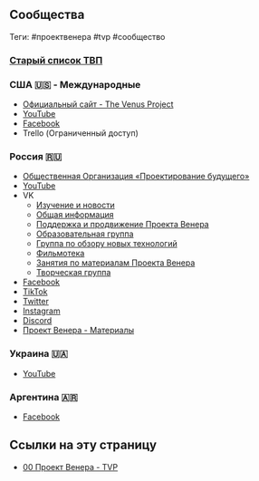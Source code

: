 ## Сообщества

Теги: #проектвенера #tvp #сообщество

### [Старый список ТВП](http://directory.tvpsupport.com/)

### США 🇺🇸 - Международные

- [Официальный сайт - The Venus Project](https://vk.com/away.php?to=http%3A%2F%2Fwww.thevenusproject.com%2F)
- [YouTube](https://www.youtube.com/user/thevenusprojectmedia)
- [Facebook](https://www.facebook.com/TheVenusProjectGlobal/)
- Trello (Ограниченный доступ)

### Россия 🇷🇺

- [Общественная Организация «Проектирование будущего»](https://designing-the-future.org/)
- [YouTube](https://www.youtube.com/channel/UC2lgvkAKm3jCSY4QB5JkNtg)
- VK
  - [Изучение и новости](https://vk.com/thevenusproject)
  - [Общая информация](https://vk.com/page-28542288_43747163)
  - [Поддержка и продвижение Проекта Венера](https://vk.com/tvpactivism)
  - [Образовательная группа](https://vk.com/tvp_education)
  - [Группа по обзору новых технологий](https://vk.com/tvp_technology)
  - [Фильмотека](https://vk.com/tvp_cinematheque)
  - [Занятия по материалам Проекта Венера](https://vk.com/tvp_study)
  - [Творческая группа](https://vk.com/tvp_art)
- [Facebook](https://www.facebook.com/TheVenusProjectRUS/)
- [TikTok](https://www.tiktok.com/@tvp_rus?)
- [Twitter](https://twitter.com/tvp_rus)
- [Instagram](https://www.instagram.com/tvp_rus/)
- [Discord](https://discord.gg/Rdq4evH8gs)
- [Проект Венера - Материалы](http://www.tvpactivism.ru/)

### Украина 🇺🇦

- [YouTube](https://www.youtube.com/channel/UC5ZDEtZ1JP-KmdKX0xNHp2g)

### Аргентина 🇦🇷

- [Facebook](https://www.facebook.com/TVPSupportArgentina/)

## Ссылки на эту страницу

- [00 Проект Венера - TVP](00%20%D0%9F%D1%80%D0%BE%D0%B5%D0%BA%D1%82%20%D0%92%D0%B5%D0%BD%D0%B5%D1%80%D0%B0%20-%20TVP.md)
